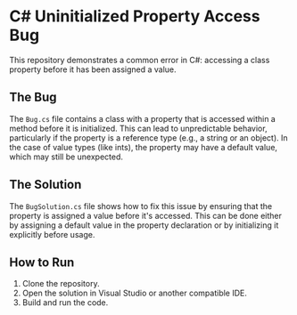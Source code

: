 # C# Uninitialized Property Access Bug

This repository demonstrates a common error in C#: accessing a class property before it has been assigned a value.

## The Bug
The `Bug.cs` file contains a class with a property that is accessed within a method before it is initialized. This can lead to unpredictable behavior, particularly if the property is a reference type (e.g., a string or an object).  In the case of value types (like ints), the property may have a default value, which may still be unexpected.

## The Solution
The `BugSolution.cs` file shows how to fix this issue by ensuring that the property is assigned a value before it's accessed. This can be done either by assigning a default value in the property declaration or by initializing it explicitly before usage. 

## How to Run
1. Clone the repository.
2. Open the solution in Visual Studio or another compatible IDE.
3. Build and run the code.
